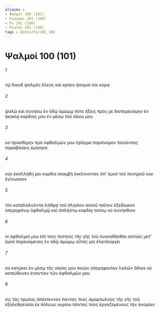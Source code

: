 ```yaml
---
aliases : 
- Ψαλμοί 100 (101)
- Psaumes 101 (100)
- Ps 101 (100)
- Psalms 101 (100)
tags : Bible/Ps/101_100
---
```


# Ψαλμοί 100 (101)

###### 1
τῷ δαυιδ ψαλμός ἔλεος καὶ κρίσιν ᾄσομαί σοι κύριε
###### 2
ψαλῶ καὶ συνήσω ἐν ὁδῷ ἀμώμῳ πότε ἥξεις πρός με διεπορευόμην ἐν ἀκακίᾳ καρδίας μου ἐν μέσῳ τοῦ οἴκου μου
###### 3
οὐ προεθέμην πρὸ ὀφθαλμῶν μου πρᾶγμα παράνομον ποιοῦντας παραβάσεις ἐμίσησα
###### 4
οὐκ ἐκολλήθη μοι καρδία σκαμβή ἐκκλίνοντος ἀπ' ἐμοῦ τοῦ πονηροῦ οὐκ ἐγίνωσκον
###### 5
τὸν καταλαλοῦντα λάθρᾳ τοῦ πλησίον αὐτοῦ τοῦτον ἐξεδίωκον ὑπερηφάνῳ ὀφθαλμῷ καὶ ἀπλήστῳ καρδίᾳ τούτῳ οὐ συνήσθιον
###### 6
οἱ ὀφθαλμοί μου ἐπὶ τοὺς πιστοὺς τῆς γῆς τοῦ συγκαθῆσθαι αὐτοὺς μετ' ἐμοῦ πορευόμενος ἐν ὁδῷ ἀμώμῳ οὗτός μοι ἐλειτούργει
###### 7
οὐ κατῴκει ἐν μέσῳ τῆς οἰκίας μου ποιῶν ὑπερηφανίαν λαλῶν ἄδικα οὐ κατεύθυνεν ἐναντίον τῶν ὀφθαλμῶν μου
###### 8
εἰς τὰς πρωίας ἀπέκτεννον πάντας τοὺς ἁμαρτωλοὺς τῆς γῆς τοῦ ἐξολεθρεῦσαι ἐκ πόλεως κυρίου πάντας τοὺς ἐργαζομένους τὴν ἀνομίαν
